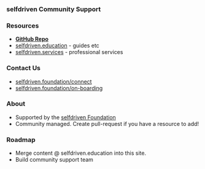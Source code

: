 ### selfdriven Community Support

### Resources
- [**GitHub Repo**](https://github.com/selfdriven-foundation/selfdriven-support)
- [selfdriven.education](https://selfdriven.education) - guides etc
- [selfdriven.services](https://selfdriven.services) - professional services

### Contact Us
- [selfdriven.foundation/connect](https://selfdriven.foundation/connect)
- [selfdriven.foundation/on-boarding](https://selfdriven.foundation/on-boarding)

### About
- Supported by the [selfdriven Foundation](https://selfdriven.foundation)
- Community managed.  Create pull-request if you have a resource to add!

### Roadmap
- Merge content @ selfdriven.education into this site.
- Build community support team